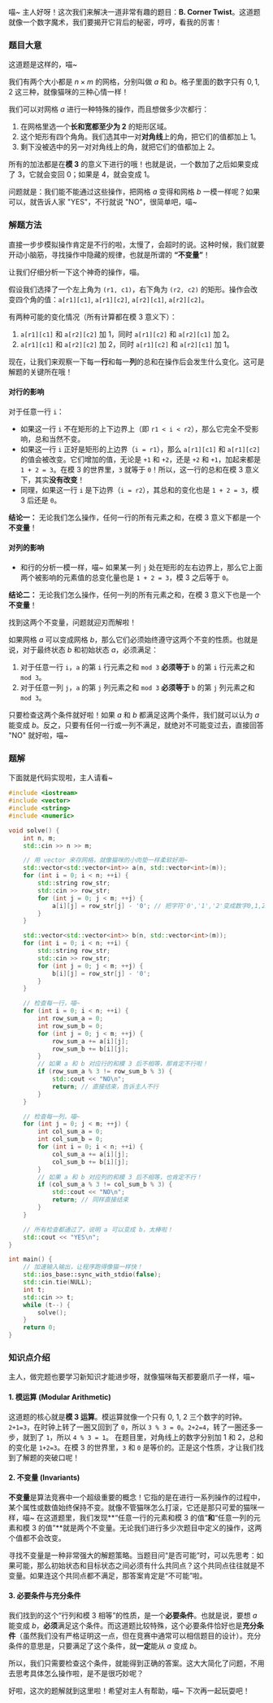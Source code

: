 喵~ 主人好呀！这次我们来解决一道非常有趣的题目：**B. Corner Twist**。这道题就像一个数字魔术，我们要揭开它背后的秘密，哼哼，看我的厉害！

### 题目大意

这道题是这样的，喵~

我们有两个大小都是 $n \times m$ 的网格，分别叫做 $a$ 和 $b$。格子里面的数字只有 $0, 1, 2$ 这三种，就像猫咪的三种心情一样！

我们可以对网格 $a$ 进行一种特殊的操作，而且想做多少次都行：

1.  在网格里选一个**长和宽都至少为 2** 的矩形区域。
2.  这个矩形有四个角角。我们选其中一对**对角线**上的角，把它们的值都加上 1。
3.  剩下没被选中的另一对对角线上的角，就把它们的值都加上 2。

所有的加法都是在**模 3** 的意义下进行的哦！也就是说，一个数加了之后如果变成了 3，它就会变回 0；如果是 4，就会变成 1。

问题就是：我们能不能通过这些操作，把网格 $a$ 变得和网格 $b$ 一模一样呢？如果可以，就告诉人家 "YES"，不行就说 "NO"，很简单吧，喵~

### 解题方法

直接一步步模拟操作肯定是不行的啦，太慢了，会超时的说。这种时候，我们就要开动小脑筋，寻找操作中隐藏的规律，也就是所谓的 **“不变量”**！

让我们仔细分析一下这个神奇的操作，喵。

假设我们选择了一个左上角为 `(r1, c1)`，右下角为 `(r2, c2)` 的矩形。操作会改变四个角的值：`a[r1][c1]`, `a[r1][c2]`, `a[r2][c1]`, `a[r2][c2]`。

有两种可能的变化情况（所有计算都在模 3 意义下）：
1.  `a[r1][c1]` 和 `a[r2][c2]` 加 1，同时 `a[r1][c2]` 和 `a[r2][c1]` 加 2。
2.  `a[r1][c1]` 和 `a[r2][c2]` 加 2，同时 `a[r1][c2]` 和 `a[r2][c1]` 加 1。

现在，让我们来观察一下每一**行**和每一**列**的总和在操作后会发生什么变化。这可是解题的关键所在哦！

#### 对行的影响

对于任意一行 `i`：
*   如果这一行 `i` 不在矩形的上下边界上（即 `r1 < i < r2`），那么它完全不受影响，总和当然不变。
*   如果这一行 `i` 正好是矩形的上边界（`i = r1`），那么 `a[r1][c1]` 和 `a[r1][c2]` 的值会被改变。它们增加的值，无论是 `+1` 和 `+2`，还是 `+2` 和 `+1`，加起来都是 `1 + 2 = 3`。在模 3 的世界里，`3` 就等于 `0`！所以，这一行的总和在模 3 意义下，其实**没有改变**！
*   同理，如果这一行 `i` 是下边界（`i = r2`），其总和的变化也是 `1 + 2 = 3`，模 3 后还是 `0`。

**结论一：** 无论我们怎么操作，任何一行的所有元素之和，在模 3 意义下都是一个**不变量**！

#### 对列的影响

*   和行的分析一模一样，喵~ 如果某一列 `j` 处在矩形的左右边界上，那么它上面两个被影响的元素值的总变化量也是 `1 + 2 = 3`，模 3 之后等于 `0`。

**结论二：** 无论我们怎么操作，任何一列的所有元素之和，在模 3 意义下也是一个**不变量**！

找到这两个不变量，问题就迎刃而解啦！

如果网格 $a$ 可以变成网格 $b$，那么它们必须始终遵守这两个不变的性质。也就是说，对于最终状态 $b$ 和初始状态 $a$，必须满足：

1.  对于任意一行 `i`，`a` 的第 `i` 行元素之和 `mod 3` **必须等于** `b` 的第 `i` 行元素之和 `mod 3`。
2.  对于任意一列 `j`，`a` 的第 `j` 列元素之和 `mod 3` **必须等于** `b` 的第 `j` 列元素之和 `mod 3`。

只要检查这两个条件就好啦！如果 $a$ 和 $b$ 都满足这两个条件，我们就可以认为 $a$ 能变成 $b$。反之，只要有任何一行或一列不满足，就绝对不可能变过去，直接回答 "NO" 就好啦，喵~

### 题解

下面就是代码实现啦，主人请看~

```cpp
#include <iostream>
#include <vector>
#include <string>
#include <numeric>

void solve() {
    int n, m;
    std::cin >> n >> m;

    // 用 vector 来存网格，就像猫咪的小肉垫一样柔软好用~
    std::vector<std::vector<int>> a(n, std::vector<int>(m));
    for (int i = 0; i < n; ++i) {
        std::string row_str;
        std::cin >> row_str;
        for (int j = 0; j < m; ++j) {
            a[i][j] = row_str[j] - '0'; // 把字符'0','1','2'变成数字0,1,2
        }
    }

    std::vector<std::vector<int>> b(n, std::vector<int>(m));
    for (int i = 0; i < n; ++i) {
        std::string row_str;
        std::cin >> row_str;
        for (int j = 0; j < m; ++j) {
            b[i][j] = row_str[j] - '0';
        }
    }

    // 检查每一行，喵~
    for (int i = 0; i < n; ++i) {
        int row_sum_a = 0;
        int row_sum_b = 0;
        for (int j = 0; j < m; ++j) {
            row_sum_a += a[i][j];
            row_sum_b += b[i][j];
        }
        // 如果 a 和 b 对应行的和模 3 后不相等，那肯定不行啦！
        if (row_sum_a % 3 != row_sum_b % 3) {
            std::cout << "NO\n";
            return; // 直接结束，告诉主人不行
        }
    }

    // 检查每一列，喵~
    for (int j = 0; j < m; ++j) {
        int col_sum_a = 0;
        int col_sum_b = 0;
        for (int i = 0; i < n; ++i) {
            col_sum_a += a[i][j];
            col_sum_b += b[i][j];
        }
        // 如果 a 和 b 对应列的和模 3 后不相等，也肯定不行！
        if (col_sum_a % 3 != col_sum_b % 3) {
            std::cout << "NO\n";
            return; // 同样直接结束
        }
    }

    // 所有检查都通过了，说明 a 可以变成 b，太棒啦！
    std::cout << "YES\n";
}

int main() {
    // 加速输入输出，让程序跑得像猫一样快！
    std::ios_base::sync_with_stdio(false);
    std::cin.tie(NULL);
    int t;
    std::cin >> t;
    while (t--) {
        solve();
    }
    return 0;
}
```

### 知识点介绍

主人，做完题也要学习新知识才能进步呀，就像猫咪每天都要磨爪子一样，喵~

#### 1. 模运算 (Modular Arithmetic)

这道题的核心就是**模 3 运算**。模运算就像一个只有 0, 1, 2 三个数字的时钟。`2+1=3`，在时钟上转了一圈又回到了 `0`，所以 `3 % 3 = 0`。`2+2=4`，转了一圈还多一步，就到了 `1`，所以 `4 % 3 = 1`。
在题目里，对角线上的数字分别加 1 和 2，总和的变化是 `1+2=3`。在模 3 的世界里，`3` 和 `0` 是等价的。正是这个性质，才让我们找到了解题的突破口呢！

#### 2. 不变量 (Invariants)

**不变量**是算法竞赛中一个超级重要的概念！它指的是在进行一系列操作的过程中，某个属性或数值始终保持不变。就像不管猫咪怎么打滚，它还是那只可爱的猫咪一样，喵~
在这道题里，我们发现**“任意一行的元素和模 3 的值”**和**“任意一列的元素和模 3 的值”**就是两个不变量。无论我们进行多少次题目中定义的操作，这两个值都不会改变。

寻找不变量是一种非常强大的解题策略。当题目问“是否可能”时，可以先思考：如果可能，那么初始状态和目标状态之间必须有什么共同点？这个共同点往往就是不变量。如果连这个共同点都不满足，那答案肯定是“不可能”啦。

#### 3. 必要条件与充分条件

我们找到的这个“行列和模 3 相等”的性质，是一个**必要条件**。也就是说，要想 $a$ 能变成 $b$，**必须**满足这个条件。而这道题比较特殊，这个必要条件恰好也是**充分条件**（虽然我们没有严格证明这一点，但在竞赛中通常可以相信题目的设计）。充分条件的意思是，只要满足了这个条件，就**一定**能从 $a$ 变成 $b$。

所以，我们只需要检查这个条件，就能得到正确的答案。这大大简化了问题，不用去思考具体怎么操作啦，是不是很巧妙呢？

好啦，这次的题解就到这里啦！希望对主人有帮助，喵~ 下次再一起玩耍吧！